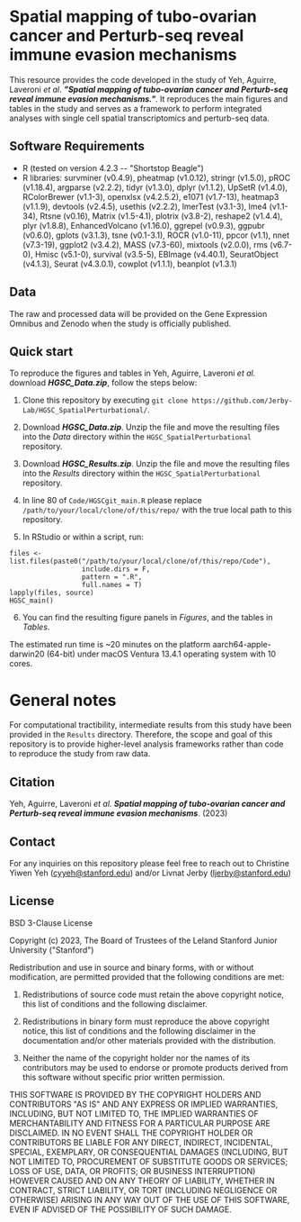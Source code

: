# Spatial mapping of tubo-ovarian cancer and Perturb-seq reveal immune evasion mechanisms

This resource provides the code developed in the study of Yeh, Aguirre, Laveroni _et al_. **_"Spatial mapping of tubo-ovarian cancer and Perturb-seq reveal immune evasion mechanisms."_**. It reproduces the main figures and tables in the study and serves as a framework to perform integrated analyses with single cell spatial transcriptomics and perturb-seq data. 

## **Software Requirements**

* R (tested on version 4.2.3 -- "Shortstop Beagle")
* R libraries: survminer (v0.4.9), pheatmap (v1.0.12), stringr (v1.5.0), pROC (v1.18.4), argparse (v2.2.2), tidyr (v1.3.0), dplyr (v1.1.2), UpSetR (v1.4.0), RColorBrewer (v1.1-3), openxlsx (v4.2.5.2), e1071 (v1.7-13), heatmap3 (v1.1.9), devtools (v2.4.5), usethis (v2.2.2), lmerTest (v3.1-3), lme4 (v1.1-34), Rtsne (v0.16), Matrix (v1.5-4.1), plotrix (v3.8-2), reshape2 (v1.4.4), plyr (v1.8.8), EnhancedVolcano (v1.16.0), ggrepel (v0.9.3), ggpubr (v0.6.0), gplots (v3.1.3), tsne (v0.1-3.1), ROCR (v1.0-11), ppcor (v1.1), nnet (v7.3-19), ggplot2 (v3.4.2), MASS (v7.3-60), mixtools (v2.0.0), rms (v6.7-0), Hmisc (v5.1-0), survival (v3.5-5), EBImage (v4.40.1), SeuratObject (v4.1.3), Seurat (v4.3.0.1), cowplot (v1.1.1), beanplot (v1.3.1)

## **Data**

The raw and processed data will be provided on the Gene Expression Omnibus and Zenodo when the study is officially published. 

## **Quick start**
To reproduce the figures and tables in Yeh, Aguirre, Laveroni _et al._ download _**HGSC_Data.zip**_, follow the steps below: 

1. Clone this repository by executing `git clone https://github.com/Jerby-Lab/HGSC_SpatialPerturbational/`. 

2. Download _**HGSC_Data.zip**_. Unzip the file and move the resulting files into the _Data_ directory within the `HGSC_SpatialPerturbational` repository.

3. Download _**HGSC_Results.zip**_. Unzip the file and move the resulting files into the _Results_ directory within the `HGSC_SpatialPerturbational` repository.

4. In line 80 of `Code/HGSCgit_main.R` please replace `/path/to/your/local/clone/of/this/repo/` with the true local path to this repository. 

5. In RStudio or within a script, run:
```
files <- list.files(paste0("/path/to/your/local/clone/of/this/repo/Code"),
                  include.dirs = F,
                  pattern = ".R",
                  full.names = T)
lapply(files, source)
HGSC_main()
```
6. You can find the resulting figure panels in _Figures_, and the tables in _Tables_.

The estimated run time is ~20 minutes on the platform aarch64-apple-darwin20 (64-bit) under macOS Ventura 13.4.1 operating system with 10 cores. 

# General notes

For computational tractibility, intermediate results from this study have been provided in the ```Results``` directory. Therefore, the scope and goal of this repository is to provide higher-level analysis frameworks rather than code to reproduce the study from raw data. 

## Citation

Yeh, Aguirre, Laveroni _et al._ _**Spatial mapping of tubo-ovarian cancer and Perturb-seq reveal immune evasion mechanisms**_. (2023)

## Contact 

For any inquiries on this repository please feel free to reach out to Christine Yiwen Yeh ([cyyeh@stanford.edu](cyyeh@stanford.edu)) and/or Livnat Jerby ([ljerby@stanford.edu](ljerby@stanford.edu))

## License 

BSD 3-Clause License

Copyright (c) 2023, The Board of Trustees of the Leland Stanford Junior University ("Stanford") 

Redistribution and use in source and binary forms, with or without
modification, are permitted provided that the following conditions are met:

1. Redistributions of source code must retain the above copyright notice, this
   list of conditions and the following disclaimer.

2. Redistributions in binary form must reproduce the above copyright notice,
   this list of conditions and the following disclaimer in the documentation
   and/or other materials provided with the distribution.

3. Neither the name of the copyright holder nor the names of its
   contributors may be used to endorse or promote products derived from
   this software without specific prior written permission.

THIS SOFTWARE IS PROVIDED BY THE COPYRIGHT HOLDERS AND CONTRIBUTORS "AS IS"
AND ANY EXPRESS OR IMPLIED WARRANTIES, INCLUDING, BUT NOT LIMITED TO, THE
IMPLIED WARRANTIES OF MERCHANTABILITY AND FITNESS FOR A PARTICULAR PURPOSE ARE
DISCLAIMED. IN NO EVENT SHALL THE COPYRIGHT HOLDER OR CONTRIBUTORS BE LIABLE
FOR ANY DIRECT, INDIRECT, INCIDENTAL, SPECIAL, EXEMPLARY, OR CONSEQUENTIAL
DAMAGES (INCLUDING, BUT NOT LIMITED TO, PROCUREMENT OF SUBSTITUTE GOODS OR
SERVICES; LOSS OF USE, DATA, OR PROFITS; OR BUSINESS INTERRUPTION) HOWEVER
CAUSED AND ON ANY THEORY OF LIABILITY, WHETHER IN CONTRACT, STRICT LIABILITY,
OR TORT (INCLUDING NEGLIGENCE OR OTHERWISE) ARISING IN ANY WAY OUT OF THE USE
OF THIS SOFTWARE, EVEN IF ADVISED OF THE POSSIBILITY OF SUCH DAMAGE.

